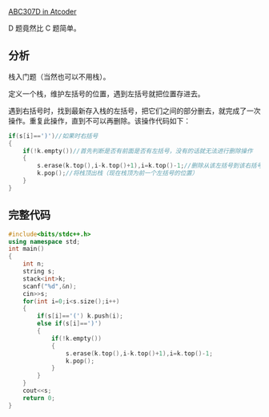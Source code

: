 [ABC307D in Atcoder](https://atcoder.jp/contests/abc307/tasks/abc307_d)

D 题竟然比 C 题简单。

## 分析
栈入门题（当然也可以不用栈）。

定义一个栈，维护左括号的位置，遇到左括号就把位置存进去。

遇到右括号时，找到最新存入栈的左括号，把它们之间的部分删去，就完成了一次操作。重复此操作，直到不可以再删除。该操作代码如下：
```cpp
if(s[i]==')')//如果时右括号
{
	if(!k.empty())//首先判断是否有前面是否有左括号，没有的话就无法进行删除操作
	{
		s.erase(k.top(),i-k.top()+1),i=k.top()-1;//删除从该左括号到该右括号的部分，并更新当前i为左括号前面的位置
		k.pop();//将栈顶出栈（现在栈顶为前一个左括号的位置）
	}
}
```
## 完整代码
```cpp
#include<bits/stdc++.h>
using namespace std;
int main()
{
	int n;
	string s;
	stack<int>k;
	scanf("%d",&n);
	cin>>s;
	for(int i=0;i<s.size();i++)
	{
		if(s[i]=='(') k.push(i);
		else if(s[i]==')')
		{
			if(!k.empty())
			{
				s.erase(k.top(),i-k.top()+1),i=k.top()-1;
				k.pop();
			}
		}
	}
	cout<<s;
    return 0;
}
```